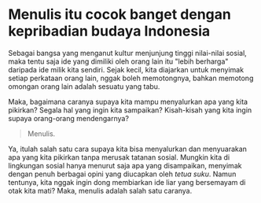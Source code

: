 # Menulis itu cocok banget dengan kepribadian budaya Indonesia

Sebagai bangsa yang menganut kultur menjunjung tinggi nilai-nilai sosial, maka tentu saja ide yang dimiliki oleh orang lain itu "lebih berharga" daripada ide milik kita sendiri. Sejak kecil, kita diajarkan untuk menyimak setiap perkataan orang lain, nggak boleh memotongnya, bahkan memotong omongan orang lain adalah sesuatu yang tabu.

Maka, bagaimana caranya supaya kita mampu menyalurkan apa yang kita pikirkan? Segala hal yang ingin kita sampaikan? Kisah-kisah yang kita ingin supaya orang-orang mendengarnya?

> Menulis.

Ya, itulah salah satu cara supaya kita bisa menyalurkan dan menyuarakan apa yang kita pikirkan tanpa merusak tatanan sosial. Mungkin kita di lingkungan sosial hanya menurut saja apa yang disampaikan, menyimak dengan penuh berbagai opini yang diucapkan oleh _tetua suku_. Namun tentunya, kita nggak ingin dong membiarkan ide liar yang bersemayam di otak kita mati? Maka, menulis adalah salah satu caranya.